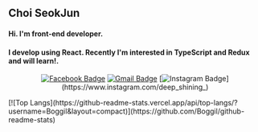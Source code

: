 ## Choi SeokJun
#### Hi. I'm front-end developer. 
#### I develop using React. Recently I'm interested in TypeScript and Redux and will learn!.

<div align=center>
  
[![Facebook Badge](https://img.shields.io/badge/Facebook-1877f2?style=flat-square&logo=facebook&logoColor=white&link=https://www.facebook.com/tjrwns1217)](https://www.facebook.com/tjrwns1217)
[![Gmail Badge](https://img.shields.io/badge/Gmail-d14836?style=flat-square&logo=Gmail&logoColor=white&link=mailto:ghdudwlwns@gmail.com)](mailto:ghdudwlwns@gmail.com)
[![Instagram Badge](https://img.shields.io/badge/Instagram-dd2a7b?style=flat-square&logo=instagram&logoColor=white&link=https://www.instagram.com/deep_shining_)](https://www.instagram.com/deep_shining_)
</div>
[![Top Langs](https://github-readme-stats.vercel.app/api/top-langs/?username=Boggil&layout=compact)](https://github.com/Boggil/github-readme-stats)
<!--
**Boggil/Boggil** is a ✨ _special_ ✨ repository because its `README.md` (this file) appears on your GitHub profile.

Here are some ideas to get you started:

- 🔭 I’m currently working on ...
- 🌱 I’m currently learning ...
- 👯 I’m looking to collaborate on ...
- 🤔 I’m looking for help with ...
- 💬 Ask me about ...
- 📫 How to reach me: ...
- 😄 Pronouns: ...
- ⚡ Fun fact: ...
-->
